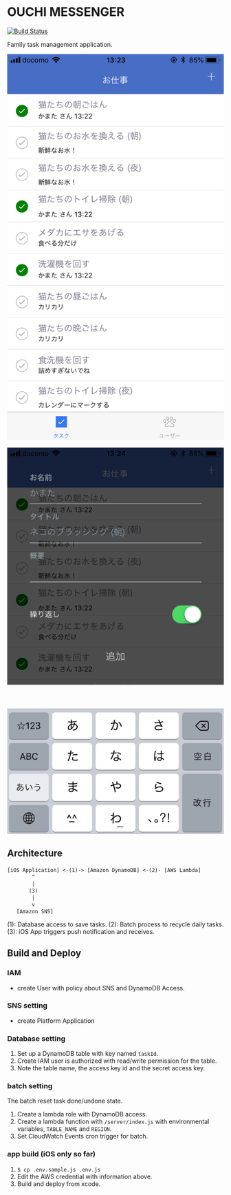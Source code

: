 # OUCHI MESSENGER

[![Build Status](https://travis-ci.org/kamataryo/ouchiMessenger.svg?branch=master)](https://travis-ci.org/kamataryo/ouchiMessenger)

Family task management application.

![Task List](./raw/screenshots/01_task-list.png)

![Add task](./raw/screenshots/02_add-task.png)

## Architecture

```
[iOS Application] <-(1)-> [Amazon DynamoDB] <-(2)- [AWS Lambda]
        ^
        |
       (3)
        |
        v
   [Amazon SNS]
```

(1): Database access to save tasks.
(2): Batch process to recycle daily tasks.
(3): iOS App triggers push notification and receives.

## Build and Deploy

### IAM

- create User with policy about SNS and DynamoDB Access.

### SNS setting

- create Platform Application

### Database setting

1.  Set up a DynamoDB table with key named `taskId`.
2.  Create IAM user is authorized with read/write permission for the table.
3.  Note the table name, the access key id and the secret access key.

### batch setting

The batch reset task done/undone state.

1.  Create a lambda role with DynamoDB access.
2.  Create a lambda function with `/server/index.js` with environmental variables, `TABLE_NAME` and `REGION`.
3.  Set CloudWatch Events cron trigger for batch.

### app build (iOS only so far)

1.  `$ cp .env.sample.js .env.js`
2.  Edit the AWS credential with information above.
3.  Build and deploy from xcode.
